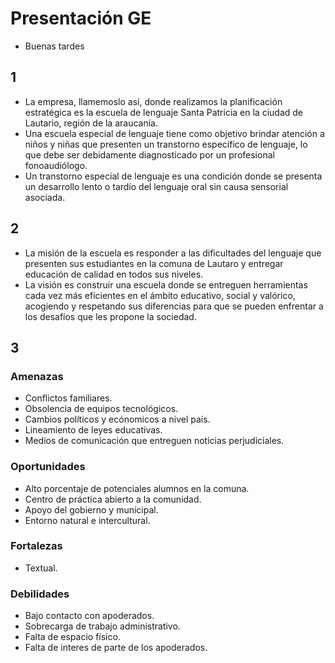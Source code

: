 # Presentación GE
- Buenas tardes

## 1
- La empresa, llamemoslo así, donde realizamos la planificación estratégica es la escuela de lenguaje Santa Patricia en la ciudad de Lautario, región de la araucanía.
- Una escuela especial de lenguaje tiene como objetivo brindar atención a niños y niñas que presenten un transtorno específico de lenguaje, lo que debe ser debidamente diagnosticado por un profesional fonoaudiólogo.
- Un transtorno especial de lenguaje es una condición donde se presenta un desarrollo lento o tardío del lenguaje oral sin causa sensorial asociada.

## 2
- La misión de la escuela es responder a las dificultades del lenguaje que presenten sus estudiantes en la comuna de Lautaro y entregar educación de calidad en todos sus niveles.
- La visión es construir una escuela donde se entreguen herramientas cada vez más eficientes en el ámbito educativo, social y valórico, acogiendo y respetando sus diferencias para que se pueden enfrentar a los desafíos que les propone la sociedad.

## 3
### Amenazas
- Conflictos familiares.
- Obsolencia de equipos tecnológicos.
- Cambios políticos y ecónomicos a nivel país.
- Lineamiento de leyes educativas.
- Medios de comunicación que entreguen noticias perjudiciales.

### Oportunidades
- Alto porcentaje de potenciales alumnos en la comuna.
- Centro de práctica abierto a la comunidad.
- Apoyo del gobierno y municipal.
- Entorno natural e intercultural.

### Fortalezas
- Textual.

### Debilidades
- Bajo contacto con apoderados.
- Sobrecarga de trabajo administrativo.
- Falta de espacio físico.
- Falta de interes de parte de los apoderados.
